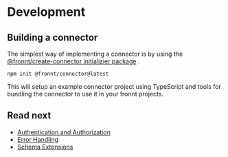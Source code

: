 # Development

## Building a connector

The simplest way of implementing a connector is by using
the [@fronnt/create-connector initializier package](https://www.npmjs.com/package/@fronnt/create-connector)
.

```shell
npm init @fronnt/connector@latest
```

This will setup an example connector project using TypeScript and tools for bundling the connector to use it in your
fronnt projects.

## Read next

* [Authentication and Authorization](auth/README.md)
* [Error Handling](error-handling/README.md)
* [Schema Extensions](schema-extensions/README.md)
